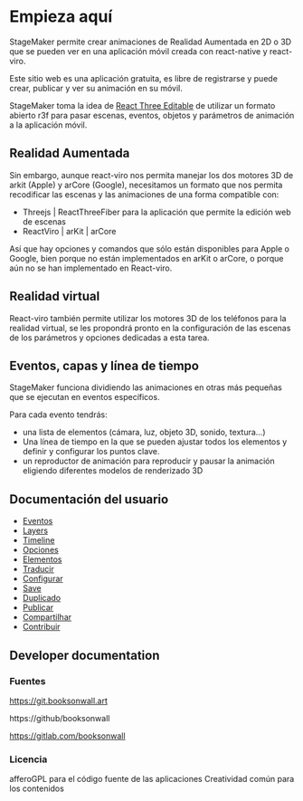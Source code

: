 # Empieza aquí
StageMaker permite crear animaciones de Realidad Aumentada en 2D o 3D que se pueden ver en una aplicación móvil creada con react-native y react-viro.

Este sitio web es una aplicación gratuita, es libre de registrarse y puede crear, publicar y ver su animación en su móvil.

StageMaker toma la idea de [React Three Editable](https://github.com/AndrewPrifer/react-three-editable) de utilizar un formato abierto r3f para pasar escenas, eventos, objetos y parámetros de animación a la aplicación móvil.

## Realidad Aumentada

Sin embargo, aunque react-viro nos permita manejar los dos motores 3D de arkit (Apple) y arCore (Google), necesitamos un formato que nos permita recodificar las escenas y las animaciones de una forma compatible con:

* Threejs | ReactThreeFiber para la aplicación que permite la edición web de escenas
* ReactViro | arKit | arCore

Así que hay opciones y comandos que sólo están disponibles para Apple o Google, bien porque no están implementados en arKit o arCore, o porque aún no se han implementado en React-viro.   

## Realidad virtual

React-viro también permite utilizar los motores 3D de los teléfonos para la realidad virtual, se les propondrá pronto en la configuración de las escenas de los parámetros y opciones dedicadas a esta tarea.

## Eventos, capas y línea de tiempo

StageMaker funciona dividiendo las animaciones en otras más pequeñas que se ejecutan en eventos específicos.

Para cada evento tendrás:

* una lista de elementos (cámara, luz, objeto 3D, sonido, textura...)   
* Una línea de tiempo en la que se pueden ajustar todos los elementos y definir y configurar los puntos clave.
* un reproductor de animación para reproducir y pausar la animación eligiendo diferentes modelos de renderizado 3D  

## Documentación del usuario

* [Eventos](Eventos)
* [Layers](Layers)
* [Timeline](Timeline)
* [Opciones](Opciones)
* [Elementos](Elementos)
* [Traducir](Traducir)
* [Configurar](Configurar)
* [Save](Guardar)
* [Duplicado](Duplicado)
* [Publicar](Publicar)
* [Compartilhar](Compartilhar)
* [Contribuir](Contribuir)

## Developer documentation

### Fuentes

https://git.booksonwall.art

https://github/booksonwall

https://gitlab.com/booksonwall

### Licencia
afferoGPL para el código fuente de las aplicaciones
Creatividad común para los contenidos
